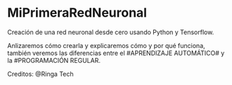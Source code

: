 # MiPrimeraRedNeuronal

Creación de una red neuronal desde cero usando Python y Tensorflow.

Anlizaremos cómo crearla y explicaremos cómo y por qué funciona, también veremos las diferencias entre el #APRENDIZAJE AUTOMÁTICO# y la #PROGRAMACIÓN REGULAR.

















Creditos: @Ringa Tech